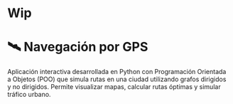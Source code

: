 # Wip

# 🛰️ Navegación por GPS

Aplicación interactiva desarrollada en Python con Programación Orientada a Objetos (POO) que simula rutas en una ciudad utilizando grafos dirigidos y no dirigidos. Permite visualizar mapas, calcular rutas óptimas y simular tráfico urbano.
